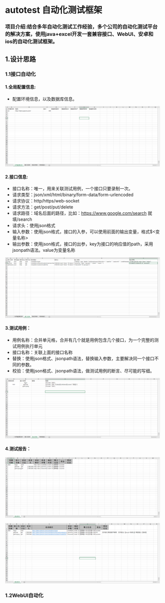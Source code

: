 # autotest 自动化测试框架

### 项目介绍:结合多年自动化测试工作经验，多个公司的自动化测试平台的解决方案，使用java+excel开发一套兼容接口、WebUI、安卓和ios的自动化测试框架。

## 1.设计思路

### 1.1接口自动化

#### 1.全局配置信息:

+ 配置环境信息，以及数据库信息。

![alt](./doc/1.png)
#### 2.接口信息:

+ 接口名称：唯一，用来关联测试用例，一个接口只要录制一次。
+ 请求类型：json/xml/html/binary/form-data/form-urlencoded
+ 请求协议：http/https/web-socket
+ 请求方法：get/post/put/delete
+ 请求路径：域名后面的路径，比如：https://www.google.com/search 就填/search
+ 请求头：使用json格式
+ 输入参数：使用json格式，接口的入参，可以使用前面的输出变量，格式$<变量名称>
+ 输出参数：使用json格式，接口的出参，key为接口的响应值的path，采用jsonpath语法。value为变量名称

![alt](./doc/2.png)
#### 3.测试用例：

+ 用例名称：合并单元格，合并有几个就是用例包含几个接口，为一个完整的测试用例执行单元
+ 接口名称：关联上面的接口名称
+ 替换：使用json格式、jsonpath语法，替换输入参数，主要解决同一个接口不同的参数。
+ 校验：使用json格式、jsonpath语法，做测试用例的断言、尽可能的写细。

![alt](./doc/3.png)

#### 4.测试报告：
 
![alt](./doc/4.png)

![alt](./doc/5.png)

### 1.2WebUI自动化
